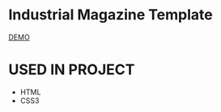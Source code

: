 # Industrial Magazine Template
[DEMO](https://zuzakowalska.github.io/web-dev-challenge-01/)

# USED IN PROJECT
  - HTML
  - CSS3